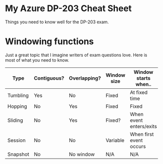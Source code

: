# My Azure DP-203 Cheat Sheet
Things you need to know well for the DP-203 exam.

# Windowing functions
Just a great topic that I imagine writers of exam questions love. Here is most of what you need to know.

| Type | Contiguous? | Overlapping? | Window size | Window starts when.. |
| ---- | ----------- | ------------ | ----------- | -------------------- |
| Tumbling | Yes | No | Fixed | At fixed time |
| Hopping | No | Yes | Fixed | Fixed |
| Sliding | No | Yes | Fixed? | When event enters/exits |
| Session | No | No | Variable | When first event occurs |
| Snapshot | No | No window | N/A | N/A |


